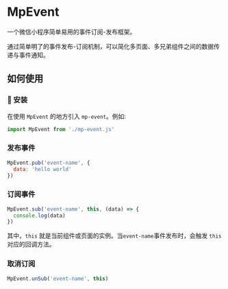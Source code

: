 # MpEvent

一个微信小程序简单易用的事件订阅-发布框架。

通过简单明了的事件发布-订阅机制，可以简化多页面、多兄弟组件之间的数据传递与事件通知。

## 如何使用

### 🚀 安装  

在使用 `MpEvent` 的地方引入 `mp-event`。例如:

```js
import MpEvent from './mp-event.js'
```

### 发布事件
```js
MpEvent.pub('event-name', {
  data: 'hello world'
})
```

### 订阅事件  
```js
MpEvent.sub('event-name', this, (data) => {
  console.log(data)
})
```
其中，`this` 就是当前组件或页面的实例。当`event-name`事件发布时，会触发 `this` 对应的回调方法。

### 取消订阅
```js
MpEvent.unSub('event-name', this)
```